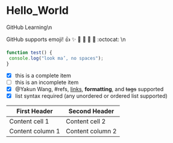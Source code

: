 # Hello_World
GitHub Learning\n

GitHub supports emoji!
:+1: :sparkles: :camel: :tada:
:rocket: :metal: :octocat: 
\n

```javascript
function test() {
 console.log("look ma’, no spaces");
}
```

- [x] this is a complete item
- [ ] this is an incomplete item
- [x] @Yakun Wang, #refs, [links](),
**formatting**, and <del>tags</del>
supported
- [x] list syntax required (any
unordered or ordered list
supported)

First Header | Second Header
------------ | -------------
Content cell 1 | Content cell 2
Content column 1 | Content column 2
